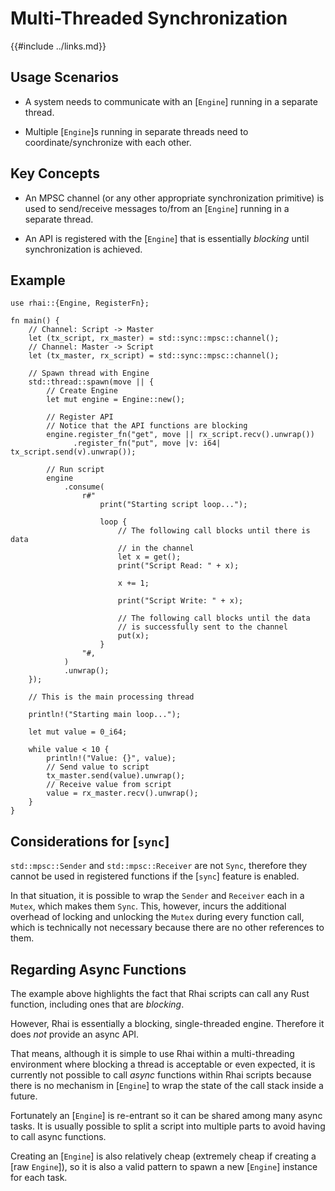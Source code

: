 Multi-Threaded Synchronization
=============================

{{#include ../links.md}}


Usage Scenarios
---------------

* A system needs to communicate with an [`Engine`] running in a separate thread.

* Multiple [`Engine`]s running in separate threads need to coordinate/synchronize with each other.


Key Concepts
------------

* An MPSC channel (or any other appropriate synchronization primitive) is used to send/receive
  messages to/from an [`Engine`] running in a separate thread.

* An API is registered with the [`Engine`] that is essentially _blocking_ until synchronization is achieved.


Example
-------

```rust,no_run
use rhai::{Engine, RegisterFn};

fn main() {
    // Channel: Script -> Master
    let (tx_script, rx_master) = std::sync::mpsc::channel();
    // Channel: Master -> Script
    let (tx_master, rx_script) = std::sync::mpsc::channel();

    // Spawn thread with Engine
    std::thread::spawn(move || {
        // Create Engine
        let mut engine = Engine::new();

        // Register API
        // Notice that the API functions are blocking
        engine.register_fn("get", move || rx_script.recv().unwrap())
              .register_fn("put", move |v: i64| tx_script.send(v).unwrap());

        // Run script
        engine
            .consume(
                r#"
                    print("Starting script loop...");

                    loop {
                        // The following call blocks until there is data
                        // in the channel
                        let x = get();
                        print("Script Read: " + x);

                        x += 1;

                        print("Script Write: " + x);

                        // The following call blocks until the data
                        // is successfully sent to the channel
                        put(x);
                    }
                "#,
            )
            .unwrap();
    });

    // This is the main processing thread

    println!("Starting main loop...");

    let mut value = 0_i64;

    while value < 10 {
        println!("Value: {}", value);
        // Send value to script
        tx_master.send(value).unwrap();
        // Receive value from script
        value = rx_master.recv().unwrap();
    }
}
```


Considerations for [`sync`]
--------------------------

`std::mpsc::Sender` and `std::mpsc::Receiver` are not `Sync`, therefore they cannot be used in
registered functions if the [`sync`] feature is enabled.

In that situation, it is possible to wrap the `Sender` and `Receiver` each in a `Mutex`,
which makes them `Sync`. This, however, incurs the additional overhead of locking and unlocking
the `Mutex` during every function call, which is technically not necessary because there are no
other references to them.


Regarding Async Functions
-------------------------

The example above highlights the fact that Rhai scripts can call any Rust function,
including ones that are _blocking_.

However, Rhai is essentially a blocking, single-threaded engine.
Therefore it does _not_ provide an async API.

That means, although it is simple to use Rhai within a multi-threading environment where blocking a
thread is acceptable or even expected, it is currently not possible to call _async_ functions
within Rhai scripts because there is no mechanism in [`Engine`] to wrap the state of the call stack
inside a future.

Fortunately an [`Engine`] is re-entrant so it can be shared among many async tasks.
It is usually possible to split a script into multiple parts to avoid having to call async functions.

Creating an [`Engine`] is also relatively cheap (extremely cheap if creating a [raw `Engine`]),
so it is also a valid pattern to spawn a new [`Engine`] instance for each task.
